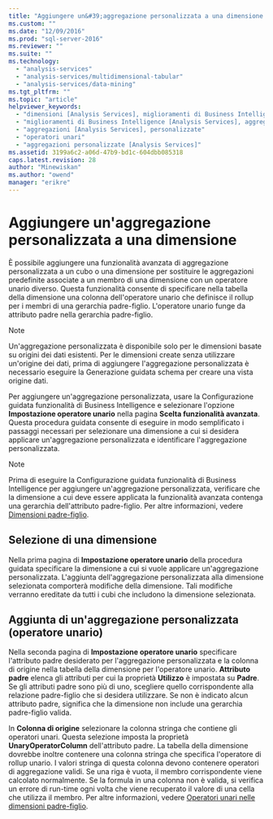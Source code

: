```yaml
---
title: "Aggiungere un&#39;aggregazione personalizzata a una dimensione | Microsoft Docs"
ms.custom: ""
ms.date: "12/09/2016"
ms.prod: "sql-server-2016"
ms.reviewer: ""
ms.suite: ""
ms.technology: 
  - "analysis-services"
  - "analysis-services/multidimensional-tabular"
  - "analysis-services/data-mining"
ms.tgt_pltfrm: ""
ms.topic: "article"
helpviewer_keywords: 
  - "dimensioni [Analysis Services], miglioramenti di Business Intelligence"
  - "miglioramenti di Business Intelligence [Analysis Services], aggregazioni personalizzate"
  - "aggregazioni [Analysis Services], personalizzate"
  - "operatori unari"
  - "aggregazioni personalizzate [Analysis Services]"
ms.assetid: 3199a6c2-a06d-47b9-bd1c-604dbb085318
caps.latest.revision: 28
author: "Minewiskan"
ms.author: "owend"
manager: "erikre"
---
```

# Aggiungere un&#39;aggregazione personalizzata a una dimensione
  È possibile aggiungere una funzionalità avanzata di aggregazione personalizzata a un cubo o una dimensione per sostituire le aggregazioni predefinite associate a un membro di una dimensione con un operatore unario diverso. Questa funzionalità consente di specificare nella tabella della dimensione una colonna dell'operatore unario che definisce il rollup per i membri di una gerarchia padre-figlio. L'operatore unario funge da attributo padre nella gerarchia padre-figlio.  
  
> [!NOTE]  
>  Un'aggregazione personalizzata è disponibile solo per le dimensioni basate su origini dei dati esistenti. Per le dimensioni create senza utilizzare un'origine dei dati, prima di aggiungere l'aggregazione personalizzata è necessario eseguire la Generazione guidata schema per creare una vista origine dati.  
  
 Per aggiungere un'aggregazione personalizzata, usare la Configurazione guidata funzionalità di Business Intelligence e selezionare l'opzione **Impostazione operatore unario** nella pagina **Scelta funzionalità avanzata**. Questa procedura guidata consente di eseguire in modo semplificato i passaggi necessari per selezionare una dimensione a cui si desidera applicare un'aggregazione personalizzata e identificare l'aggregazione personalizzata.  
  
> [!NOTE]  
>  Prima di eseguire la Configurazione guidata funzionalità di Business Intelligence per aggiungere un'aggregazione personalizzata, verificare che la dimensione a cui deve essere applicata la funzionalità avanzata contenga una gerarchia dell'attributo padre-figlio. Per altre informazioni, vedere [Dimensioni padre-figlio](../../analysis-services/multidimensional-models/parent-child-dimensions.md).  
  
## Selezione di una dimensione  
 Nella prima pagina di **Impostazione operatore unario** della procedura guidata specificare la dimensione a cui si vuole applicare un'aggregazione personalizzata. L'aggiunta dell'aggregazione personalizzata alla dimensione selezionata comporterà modifiche della dimensione. Tali modifiche verranno ereditate da tutti i cubi che includono la dimensione selezionata.  
  
## Aggiunta di un'aggregazione personalizzata (operatore unario)  
 Nella seconda pagina di **Impostazione operatore unario** specificare l'attributo padre desiderato per l'aggregazione personalizzata e la colonna di origine nella tabella della dimensione per l'operatore unario. **Attributo padre** elenca gli attributi per cui la proprietà **Utilizzo** è impostata su **Padre**. Se gli attributi padre sono più di uno, scegliere quello corrispondente alla relazione padre-figlio che si desidera utilizzare. Se non è indicato alcun attributo padre, significa che la dimensione non include una gerarchia padre-figlio valida.  
  
 In **Colonna di origine** selezionare la colonna stringa che contiene gli operatori unari. Questa selezione imposta la proprietà **UnaryOperatorColumn** dell'attributo padre. La tabella della dimensione dovrebbe inoltre contenere una colonna stringa che specifica l'operatore di rollup unario. I valori stringa di questa colonna devono contenere operatori di aggregazione validi. Se una riga è vuota, il membro corrispondente viene calcolato normalmente. Se la formula in una colonna non è valida, si verifica un errore di run-time ogni volta che viene recuperato il valore di una cella che utilizza il membro. Per altre informazioni, vedere [Operatori unari nelle dimensioni padre-figlio](../../analysis-services/multidimensional-models/unary-operators-in-parent-child-dimensions.md).  
  
  